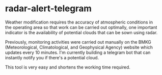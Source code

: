 # radar-alert-telegram
Weather modification requires the accuracy of atmospheric conditions in the operating area so that work can be carried out optimally, one important indicator is the availability of potential clouds that can be sown using radar.

Previously, monitoring activities were carried out manually on the BMKG (Meteorological, Climatological, and Geophysical Agency) website which updates every 10 minutes. I'm currently building a telegram bot that can instantly notify you if there's a potential cloud.

This tool is very easy and shortens the working time required.
